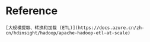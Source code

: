 
# Reference
	
	[大规模提取、转换和加载 (ETL)](https://docs.azure.cn/zh-cn/hdinsight/hadoop/apache-hadoop-etl-at-scale)
